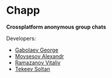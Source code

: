 # Chapp
**Crossplatform anonymous group chats**

Developers:
* [Gabolaev George](https://github.com/gabolaev)
* [Movsesov Alexandr](https://github.com/alexmovsesov)
* [Ramazanov Vitaliy](https://github.com/vetas-R)
* [Tekeev Soltan](https://github.com/stek29)
